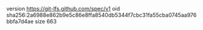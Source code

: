 version https://git-lfs.github.com/spec/v1
oid sha256:2a6988e862b9e5c86e8ffa8540db5344f7cbc31fa55cba0745aa976bbfa7d4ae
size 663
